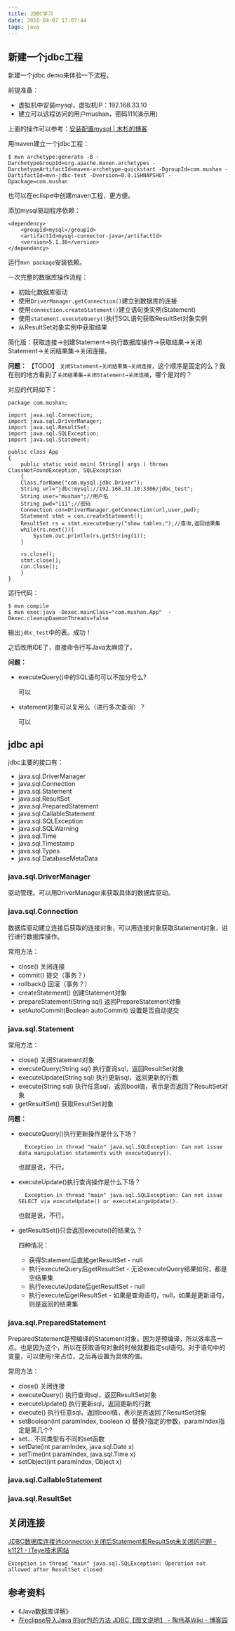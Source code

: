 ```yaml
---
title: JDBC学习
date: 2016-04-07 17:07:44
tags: java
---
```


## 新建一个jdbc工程
新建一个jdbc demo来体验一下流程。

前提准备：
- 虚拟机中安装mysql，虚拟机IP：192.168.33.10
- 建立可以远程访问的用户mushan，密码111(演示用)

上面的操作可以参考：[安装配置mysql | 木杉的博客](http://mushanshitiancai.github.io/2016/04/10/mysql/%E5%AE%89%E8%A3%85%E9%85%8D%E7%BD%AEmysql/)

用maven建立一个jdbc工程：

```
$ mvn archetype:generate -B -DarchetypeGroupId=org.apache.maven.archetypes -DarchetypeArtifactId=maven-archetype-quickstart -DgroupId=com.mushan -DartifactId=mvn-jdbc-test -Dversion=0.0.1SHNAPSHOT -Dpackage=com.mushan
```

也可以在eclispe中创建maven工程，更方便。

添加mysql驱动程序依赖：

```
<dependency>
    <groupId>mysql</groupId>
    <artifactId>mysql-connector-java</artifactId>
    <version>5.1.38</version>
</dependency>
```

运行`mvn package`安装依赖。

一次完整的数据库操作流程：
- 初始化数据库驱动
- 使用`DriverManager.getConnection()`建立到数据库的连接
- 使用`connection.createStatement()`建立语句类实例(Statement)
- 使用`statement.executeQuery()`执行SQL语句获取ResultSet对象实例
- 从ResultSet对象实例中获取结果

简化版：获取连接→创建Statement→执行数据库操作→获取结果→关闭Statement→关闭结果集→关闭连接。

**问题：** 【TODO】 `关闭Statement→关闭结果集→关闭连接`，这个顺序是固定的么？我在别的地方看到了`关闭结果集→关闭Statement→关闭连接`，哪个是对的？

对应的代码如下：

```
package com.mushan;

import java.sql.Connection;
import java.sql.DriverManager;
import java.sql.ResultSet;
import java.sql.SQLException;
import java.sql.Statement;

public class App 
{
    public static void main( String[] args ) throws ClassNotFoundException, SQLException
    {
    Class.forName("com.mysql.jdbc.Driver");
    String url="jdbc:mysql://192.168.33.10:3306/jdbc_test";
    String user="mushan";//用户名
    String pwd="111";//密码
    Connection con=DriverManager.getConnection(url,user,pwd);
    Statement stmt = con.createStatement();
    ResultSet rs = stmt.executeQuery("show tables;");//查询,返回结果集
    while(rs.next()){
        System.out.println(rs.getString(1));
    }

    rs.close();
    stmt.close();
    con.close();
    }
}
```

运行代码：

    $ mvn compile
    $ mvn exec:java -Dexec.mainClass="com.mushan.App"  -Dexec.cleanupDaemonThreads=false

输出`jdbc_test`中的表。成功！

之后改用IDE了，直接命令行写Java太麻烦了。

**问题：**
- executeQuery()中的SQL语句可以不加分号么?

  可以

- statement对象可以复用么（进行多次查询）？

  可以

## jdbc api
jdbc主要的接口有：

- java.sql.DriverManager
- java.sql.Connection
- java.sql.Statement
- java.sql.ResultSet
- java.sql.PreparedStatement
- java.sql.CallableStatement
- java.sql.SQLException
- java.sql.SQLWarning
- java.sql.Time
- java.sql.Timestamp
- java.sql.Types
- java.sql.DatabaseMetaData

### java.sql.DriverManager
驱动管理。可以用DriverManager来获取具体的数据库驱动。

### java.sql.Connection
数据库驱动建立连接后获取的连接对象，可以用连接对象获取Statement对象，进行进行数据库操作。

常用方法：
- close()                      关闭连接
- commit()                     提交（事务？）
- rollback()                   回滚（事务？）
- createStatement()            创建Statement对象
- prepareStatement(String sql) 返回PrepareStatement对象
- setAutoCommit(Boolean autoCommit) 设置是否自动提交

### java.sql.Statement

常用方法：
- close()                     关闭Statement对象
- executeQuery(String sql)    执行查询sql，返回ResultSet对象
- executeUpdate(String sql)   执行更新sql，返回更新的行数
- execute(String sql)         执行任意sql，返回bool值，表示是否返回了ResultSet对象
- getResultSet()              获取ResultSet对象

**问题：**
- executeQuery()执行更新操作是什么下场？

        Exception in thread "main" java.sql.SQLException: Can not issue data manipulation statements with executeQuery().

    也就是说，不行。

- executeUpdate()执行查询操作是什么下场？

        Exception in thread "main" java.sql.SQLException: Can not issue SELECT via executeUpdate() or executeLargeUpdate().

    也就是说，不行。

- getResultSet()只会返回execute()的结果么？

    四种情况：
    - 获得Statement后直接getResultSet  - null
    - 执行executeQuery后getResultSet  - 无论executeQuery结果如何，都是空结果集
    - 执行executeUpdate后getResultSet - null
    - 执行execute后getResultSet       - 如果是查询语句，null，如果是更新语句，则是返回的结果集

### java.sql.PreparedStatement
PreparedStatement是预编译的Statement对象。因为是预编译，所以效率高一点。也是因为这个，所以在获取语句对象的时候就要指定sql语句。对于语句中的变量，可以使用`?`来占位，之后再设置为具体的值。

常用方法：
- close()            关闭连接
- executeQuery()     执行查询sql，返回ResultSet对象
- executeUpdate()    执行更新sql，返回更新的行数
- execute()          执行任意sql，返回bool值，表示是否返回了ResultSet对象
- setBoolean(int paramIndex, boolean x)    替换?指定的参数，paramIndex指定是第几个?
- set...                                   不同类型有不同的set函数
- setDate(int paramIndex, java.sql.Date x) 
- setTime(int paramIndex, java.sql.Time x)
- setObject(int paramIndex, Object x)



### java.sql.CallableStatement
### java.sql.ResultSet

## 关闭连接
[JDBC数据库连接池connection关闭后Statement和ResultSet未关闭的问题 - k1121 - ITeye技术网站](http://k1121.iteye.com/blog/1279063)

    Exception in thread "main" java.sql.SQLException: Operation not allowed after ResultSet closed


## 参考资料
- 《Java数据库详解》
- [在eclipse导入Java 的jar包的方法 JDBC【图文说明】 - 陶伟基Wiki - 博客园](http://www.cnblogs.com/taoweiji/archive/2012/12/11/2812295.html)
